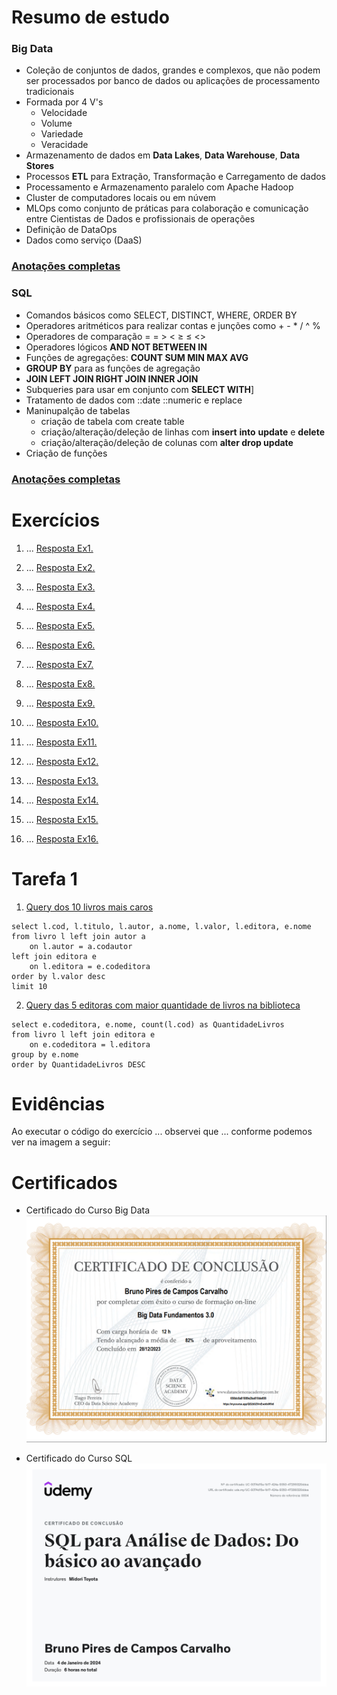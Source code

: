 # Resumo de estudo

### **Big Data**

- Coleção de conjuntos de dados, grandes e complexos, que não podem ser processados por banco de dados ou aplicações de processamento tradicionais
- Formada por 4 V's
  - Velocidade
  - Volume
  - Variedade
  - Veracidade
- Armazenamento de dados em **Data Lakes**, **Data Warehouse**, **Data Stores**
- Processos **ETL** para Extração, Transformação e Carregamento de dados
- Processamento e Armazenamento paralelo com Apache Hadoop
- Cluster de computadores locais ou em núvem
- MLOps como conjunto de práticas para colaboração e comunicação entre Cientistas de Dados e profissionais de operações
- Definição de DataOps
- Dados como serviço (DaaS)

### [Anotações completas](./resumos_estudo/Big_Data.md)

### SQL

- Comandos básicos como SELECT, DISTINCT, WHERE, ORDER BY
- Operadores aritméticos para realizar contas e junções como + - \* / ^ %
- Operadores de comparação = = > < ≥ ≤ <>
- Operadores lógicos **AND NOT BETWEEN IN**
- Funções de agregações: **COUNT SUM MIN MAX AVG**
- **GROUP BY** para as funções de agregação
- **JOIN LEFT JOIN RIGHT JOIN INNER JOIN**
- Subqueries para usar em conjunto com **SELECT WITH**]
- Tratamento de dados com ::date ::numeric e replace
- Maninupalção de tabelas
  - criação de tabela com create table
  - criação/alteração/deleção de linhas com **insert** **into** **update** e **delete**
  - criação/alteração/deleção de colunas com **alter drop update**
- Criação de funções

### [Anotações completas](./resumos_estudo/SQL.md)

# Exercícios

1. ...
   [Resposta Ex1.](exercicios/Ex1.txt)

2. ...
   [Resposta Ex2.](exercicios/Ex2.txt)

3. ...
   [Resposta Ex3.](exercicios/Ex3.txt)

4. ...
   [Resposta Ex4.](exercicios/Ex4.txt)

5. ...
   [Resposta Ex5.](exercicios/Ex5.txt)

6. ...
   [Resposta Ex6.](exercicios/Ex6.txt)

7. ...
   [Resposta Ex7.](exercicios/Ex7.txt)

8. ...
   [Resposta Ex8.](exercicios/Ex8.txt)

9. ...
   [Resposta Ex9.](exercicios/Ex9.txt)

10. ...
    [Resposta Ex10.](exercicios/Ex10.txt)

11. ...
    [Resposta Ex11.](exercicios/Ex11.txt)

12. ...
    [Resposta Ex12.](exercicios/Ex12.txt)

13. ...
    [Resposta Ex13.](exercicios/Ex13.txt)

14. ...
    [Resposta Ex14.](exercicios/Ex14.txt)

15. ...
    [Resposta Ex15.](exercicios/Ex15.txt)
16. ...
    [Resposta Ex16.](exercicios/Ex16.txt)

# Tarefa 1

1. [Query dos 10 livros mais caros](exercicios/arquivo1.csv)

```
select l.cod, l.titulo, l.autor, a.nome, l.valor, l.editora, e.nome
from livro l left join autor a
	on l.autor = a.codautor
left join editora e
	on l.editora = e.codeditora
order by l.valor desc
limit 10
```

2. [Query das 5 editoras com maior quantidade de livros na biblioteca ](exercicios/arquivo2.csv)

```
select e.codeditora, e.nome, count(l.cod) as QuantidadeLivros
from livro l left join editora e
	on e.codeditora = l.editora
group by e.nome
order by QuantidadeLivros DESC
```

# Evidências

Ao executar o código do exercício ... observei que ... conforme podemos ver na imagem a seguir:

# Certificados

- Certificado do Curso Big Data
  ![Curso Big Data](certificados/Certificado_BigData.PNG)

- Certificado do Curso SQL
  ![Curso SQL](certificados/Certificado_SQL.jpg)
